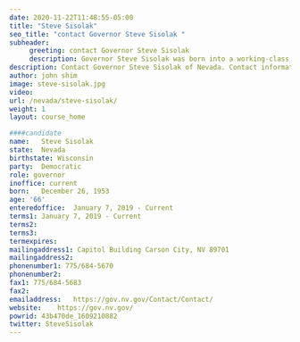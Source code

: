 ```yaml
---
date: 2020-11-22T11:48:55-05:00
title: "Steve Sisolak"
seo_title: "contact Governor Steve Sisolak "
subheader:
     greeting: contact Governor Steve Sisolak 
     description: Governor Steve Sisolak was born into a working-class family in Milwaukee, Wisconsin where his parents, Ed and Mary worked hard to provide for their three children. Gov. Sisolak inherited their blue-collar ethic, working full-time to put himself through college at the University of Wisconsin-Milwaukee. He then enrolled in UNLV’s Graduate Studies Program, where he received a master’s degree in 1978. Gov. Sisolak put down roots in Las Vegas, built his own communications business, all while raising his two daughters on his own as a single father. Motivated by his passion for education, Gov. Sisolak decided to give back to the community that supported him by serving on the Nevada Board of Regents for 10 years. In 2008, after 10 years as a University Regent, Gov. Sisolak was elected to the Clark County Commission, where he served as chairman until being sworn in as governor of Nevada.
description: Contact Governor Steve Sisolak of Nevada. Contact information for Steve Sisolak includes his email address, phone number, and mailing address.
author: john shim
image: steve-sisolak.jpg
video:
url: /nevada/steve-sisolak/
weight: 1
layout: course_home

####candidate
name:	Steve Sisolak
state:	Nevada
birthstate: Wisconsin
party:	Democratic
role: governor
inoffice: current
born:	December 26, 1953
age: '66'
enteredoffice:	January 7, 2019 - Current
terms1: January 7, 2019 - Current
terms2: 
terms3: 
termexpires:	
mailingaddress1: Capitol Building Carson City, NV 89701
mailingaddress2:		
phonenumber1: 775/684-5670
phonenumber2:	
fax1: 775/684-5683
fax2: 
emailaddress:	https://gov.nv.gov/Contact/Contact/
website:	https://gov.nv.gov/
powrid: 43b470de_1609210882
twitter: SteveSisolak
---
```




